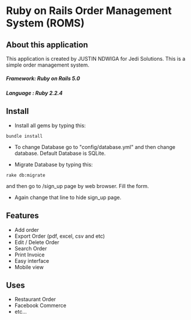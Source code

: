 # Ruby on Rails Order Management System (ROMS)

## About this application

This application is created by JUSTIN NDWIGA for Jedi Solutions. This is a simple order management system. <br>
##### Framework: Ruby on Rails 5.0
##### Language : Ruby 2.2.4


## Install
- Install all gems by typing this:
```
bundle install
```
- To change Database go to "config/database.yml" and then change database. Default Database is SQLite.

- Migrate Database by typing this:
```
rake db:migrate
```

and then go to /sign_up page by web browser. Fill the form. 
- Again change that line to hide sign_up page.

## Features
- Add order
- Export Order (pdf, excel, csv and etc)
- Edit / Delete Order
- Search Order
- Print Invoice
- Easy interface
- Mobile view

## Uses
* Restaurant Order
* Facebook Commerce
* etc...
